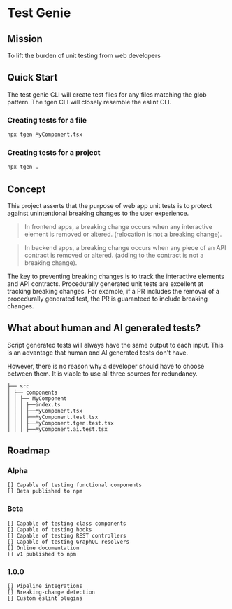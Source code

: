 # Test Genie

## Mission

To lift the burden of unit testing from web developers

## Quick Start

The test genie CLI will create test files for any files matching the glob pattern. The tgen CLI will closely resemble the eslint CLI.

### Creating tests for a file

```sh
npx tgen MyComponent.tsx
```

### Creating tests for a project

```sh
npx tgen .
```

## Concept

This project asserts that the purpose of web app unit tests is to protect against unintentional breaking changes to the user experience.

> In frontend apps, a breaking change occurs when any interactive element is removed or altered. (relocation is not a breaking change).

> In backend apps, a breaking change occurs when any piece of an API contract is removed or altered. (adding to the contract is not a breaking change).

The key to preventing breaking changes is to track the interactive elements and API contracts. Procedurally generated unit tests are excellent at tracking breaking changes. For example, if a PR includes the removal of a procedurally generated test, the PR is guaranteed to include breaking changes.

## What about human and AI generated tests?

Script generated tests will always have the same output to each input. This is an advantage that human and AI generated tests don't have.

However, there is no reason why a developer should have to choose between them. It is viable to use all three sources for redundancy.

```
├── src
│ ├── components
│ │ ├── MyComponent
│ │ │ ├──index.ts
│ │ │ ├──MyComponent.tsx
│ │ │ ├──MyComponent.test.tsx
│ │ │ ├──MyComponent.tgen.test.tsx
│ │ │ ├──MyComponent.ai.test.tsx
```

## Roadmap

### Alpha

```
[] Capable of testing functional components
[] Beta published to npm
```

### Beta

```
[] Capable of testing class components
[] Capable of testing hooks
[] Capable of testing REST controllers
[] Capable of testing GraphQL resolvers
[] Online documentation
[] v1 published to npm
```

### 1.0.0

```
[] Pipeline integrations
[] Breaking-change detection
[] Custom eslint plugins
```

